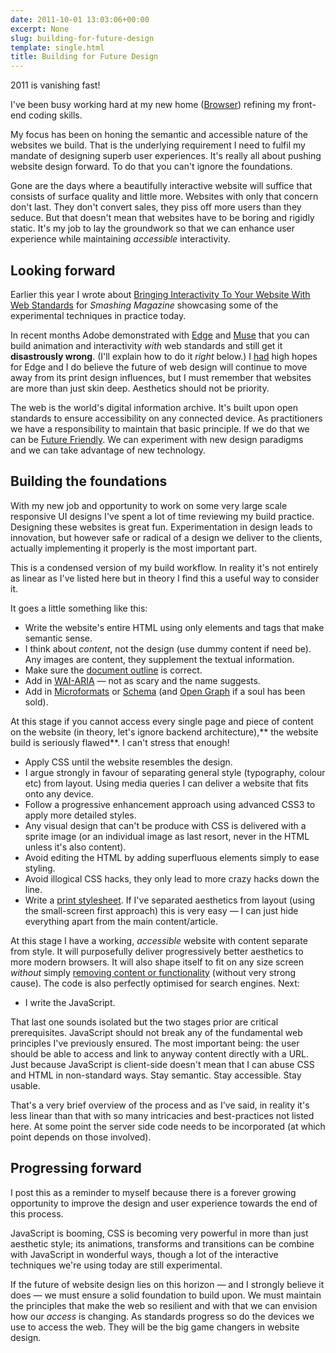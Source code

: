 ```yaml
---
date: 2011-10-01 13:03:06+00:00
excerpt: None
slug: building-for-future-design
template: single.html
title: Building for Future Design
---
```


2011 is vanishing fast!

I've been busy working hard at my new home ([Browser](http://www.browsercreative.com/)) refining my front-end coding skills.

My focus has been on honing the semantic and accessible nature of the websites we build. That is the underlying requirement I need to fulfil my mandate of designing superb user experiences. It's really all about pushing website design forward. To do that you can't ignore the foundations.

Gone are the days where a beautifully interactive website will suffice that consists of surface quality and little more. Websites with only that concern don't last. They don't convert sales, they piss off more users than they seduce. But that doesn't mean that websites have to be boring and rigidly static. It's my job to lay the groundwork so that we can enhance user experience while maintaining _accessible_ interactivity.


## Looking forward


Earlier this year I wrote about [Bringing Interactivity To Your Website With Web Standards](http://coding.smashingmagazine.com/2011/02/03/bringing-interactivity-to-your-website-with-web-standards/) for _Smashing Magazine_ showcasing some of the experimental techniques in practice today.

In recent months Adobe demonstrated with [Edge](http://labs.adobe.com/technologies/edge/) and [Muse](http://muse.adobe.com/) that you can build animation and interactivity _with_ web standards and still get it **disastrously wrong**. (I'll explain how to do it _right_ below.) I [had](https://dbushell.com/2011/08/01/adobe-edge-preview/) high hopes for Edge and I do believe the future of web design will continue to move away from its print design influences, but I must remember that websites are more than just skin deep. Aesthetics should not be priority.

The web is the world's digital information archive. It's built upon open standards to ensure accessibility on any connected device. As practitioners we have a responsibility to maintain that basic principle. If we do that we can be [Future Friendly](http://futurefriend.ly/). We can experiment with new design paradigms and we can take advantage of new technology.


## Building the foundations


With my new job and opportunity to work on some very large scale responsive UI designs I've spent a lot of time reviewing my build practice. Designing these websites is great fun. Experimentation in design leads to innovation, but however safe or radical of a design we deliver to the clients, actually implementing it properly is the most important part.

This is a condensed version of my build workflow. In reality it's not entirely as linear as I've listed here but in theory I find this a useful way to consider it.

It goes a little something like this:


* Write the website's entire HTML using only elements and tags that make semantic sense.
* I think about _content_, not the design (use dummy content if need be). Any images are content, they supplement the textual information.
* Make sure the [document outline](http://coding.smashingmagazine.com/2011/08/16/html5-and-the-document-outlining-algorithm/) is correct.
* Add in [WAI-ARIA](http://www.w3.org/TR/wai-aria/) — not as scary and the name suggests.
* Add in [Microformats](http://microformats.org/) or [Schema](http://schema.org/) (and [Open Graph](http://developers.facebook.com/docs/opengraph/) if a soul has been sold).


At this stage if you cannot access every single page and piece of content on the website (in theory, let's ignore backend architecture),** the website build is seriously flawed**. I can't stress that enough!


* Apply CSS until the website resembles the design.
* I argue strongly in favour of separating general style (typography, colour etc) from layout. Using media queries I can deliver a website that fits onto any device.
* Follow a progressive enhancement approach using advanced CSS3 to apply more detailed styles.
* Any visual design that can't be produce with CSS is delivered with a sprite image (or an individual image as last resort, never in the HTML unless it's also content).
* Avoid editing the HTML by adding superfluous elements simply to ease styling.
* Avoid illogical CSS hacks, they only lead to more crazy hacks down the line.
* Write a [print stylesheet](http://printstylesheet.dbushell.com/). If I've separated aesthetics from layout (using the small-screen first approach) this is very easy — I can just hide everything apart from the main content/article.


At this stage I have a working, _accessible_ website with content separate from style. It will purposefully deliver progressively better aesthetics to more modern browsers. It will also shape itself to fit on any size screen _without_ simply [removing content or functionality](https://dbushell.com/2011/09/14/what-is-mobile/) (without very strong cause). The code is also perfectly optimised for search engines. Next:

* I write the JavaScript.


That last one sounds isolated but the two stages prior are critical prerequisites. JavaScript should not break any of the fundamental web principles I've previously ensured. The most important being: the user should be able to access and link to anyway content directly with a URL. Just because JavaScript is client-side doesn't mean that I can abuse CSS and HTML in non-standard ways. Stay semantic. Stay accessible. Stay usable.

That's a very brief overview of the process and as I've said, in reality it's less linear than that with so many intricacies and best-practices not listed here. At some point the server side code needs to be incorporated (at which point depends on those involved).


## Progressing forward


I post this as a reminder to myself because there is a forever growing opportunity to improve the design and user experience towards the end of this process.

JavaScript is booming, CSS is becoming very powerful in more than just aesthetic style; its animations, transforms and transitions can be combine with JavaScript in wonderful ways, though a lot of the interactive techniques we're using today are still experimental.

If the future of website design lies on this horizon — and I strongly believe it does — we must ensure a solid foundation to build upon. We must maintain the principles that make the web so resilient and with that we can envision how our _access_ is changing. As standards progress so do the devices we use to access the web. They will be the big game changers in website design.
